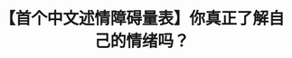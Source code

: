 ---
title: 【首个中文述情障碍量表】你真正了解自己的情绪吗？
tags: [Aspie, 孤独症]
color: secondary
description: 从前​认为情绪不理性，不重要。这几年才发现，情绪和身体才是最忠实的伙伴​。哪怕不愿意去面对情绪，它们也会诚实的告诉你，哪些事情对你好，哪些对你坏。现在，当自己的情绪跳出来的时候，我学会了珍惜，并感谢潜意识的我​。
external_url: http://mp.weixin.qq.com/s?__biz=MzIyMzgyMjY5NQ==&amp;mid=2247484022&amp;idx=1&amp;sn=f088cdb2e239aa9db799fbce6aa3315a&amp;chksm=e819147edf6e9d68bacba837b28679c97f2b3fdb8be199949d93ee397d143d0eae5b46fab7ec&amp;scene=27#wechat_redirect
---